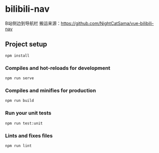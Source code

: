 # bilibili-nav
B站侧边到导航栏
搬运来源：https://github.com/NightCatSama/vue-bilibili-nav


## Project setup
```
npm install
```

### Compiles and hot-reloads for development
```
npm run serve
```

### Compiles and minifies for production
```
npm run build
```

### Run your unit tests
```
npm run test:unit
```

### Lints and fixes files
```
npm run lint
